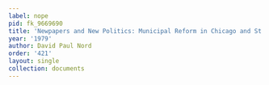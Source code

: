 ```yaml
---
label: nope
pid: fk_9669690
title: 'Newpapers and New Politics: Municipal Reform in Chicago and St. Louis, 1890-1900'
year: '1979'
author: David Paul Nord
order: '421'
layout: single
collection: documents
---
```

